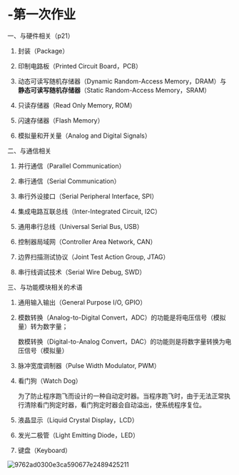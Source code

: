 # -第一次作业

一、与硬件相关（p21）

1. 封装（Package）

2. 印制电路板（Printed Circuit Board，PCB）

3. 动态可读写随机存储器（Dynamic Random-Access Memory，DRAM）与**静态可读写随机存储器**（Static Random-Access Memory，SRAM）

4. 只读存储器（Read Only Memory, ROM）

5. 闪速存储器（Flash Memory）

6. 模拟量和开关量（Analog and Digital Signals）

二、与通信相关

1. 并行通信（Parallel Communication）

2. 串行通信（Serial Communication）

3. 串行外设接口（Serial Peripheral Interface, SPI）

4. 集成电路互联总线（Inter-Integrated Circuit, I2C）

5. 通用串行总线（Universal Serial Bus, USB）

6. 控制器局域网（Controller Area Network, CAN）

7. 边界扫描测试协议（Joint Test Action Group, JTAG）

8. 串行线调试技术（Serial Wire Debug, SWD）

三、与功能模块相关的术语

1. 通用输入输出（General Purpose I/O, GPIO）

2. 模数转换（Analog-to-Digital Convert，ADC）的功能是将电压信号（模拟量）转为数字量；

    数模转换（Digital-to-Analog Convert，DAC）的功能则是将数字量转换为电压信号（模拟量）

3. 脉冲宽度调制器（Pulse Width Modulator, PWM）

4. 看门狗（Watch Dog）

   为了防止程序跑飞而设计的一种自动定时器。当程序跑飞时，由于无法正常执行清除看门狗定时器，看门狗定时器会自动溢出，使系统程序复位。

5. 液晶显示（Liquid Crystal Display，LCD）

6. 发光二极管（Light Emitting Diode，LED）

7. 键盘（Keyboard）

![9762ad0300e3ca590677e2489425211](https://github.com/net211ben/-/assets/93826955/e91da374-2808-4bdf-891d-4a4613a38c0b)


